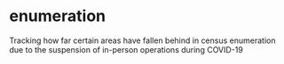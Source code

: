 # enumeration
Tracking how far certain areas have fallen behind in census enumeration due to the suspension of in-person operations during COVID-19
